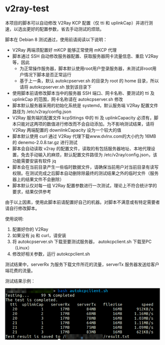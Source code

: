# v2ray-test
本项目的脚本可以自动修改 V2Ray KCP 配置（仅 tti 和 uplinkCap）并进行测速，以选出更好的配置参数，省去手动测试的烦琐。

脚本在 Debian 8 测试通过，使用前请阅读以下说明：
- V2Ray 两端须配置好 mKCP 能够正常使用 mKCP 代理
- 脚本通过 SSH 自动修改服务器配置、获取服务器网卡流量信息、重启 V2Ray 等，因此
  - 为正常操作服务器，脚本默认使用root用户登录服务器，未测试非root用户情况下脚本是否正常运行
  - 基于上一条，默认 autokcpserver.sh 的目录为 root 的 home 目录，所以请将 autokcpserver.sh 放到该目录下
- 使用脚本前请修改脚本当中的服务器 SSH 端口、网卡名称、要测试的 tti 及 uplinkCap 的范围，网卡名称请在 autokcpserver.sh 修改
- 脚本默认服务器采用的初始化系统是 systemd，默认服务端 V2Ray 配置文件路径为 /etc/v2ray/config.json
- V2Ray 服务端的配置文件 kcpSttings 中的 tti 及 uplinkCapacity 必须有，脚本只能对这两项的数值进行修改而不会自动添加。为不影响测试结果，请将 V2Ray 两端配置的 downlinkCapacity 设为一个较大的值
- 脚本默认使用 curl 通过 V2Ray 代理下载www.dvlnx.com的大小约为 16MB 的 denemo-2.0.8.tar.gz 进行测试
- 脚本会自动读取 v2ray 的配置文件，读取的有包括服务器地址、本地代理设置，免去手动输入的麻烦，默认配置文件路径为 /etc/v2ray/config.json，该功能需要安装有软件 jq 
- 脚本会在当前目录产生一些临时数据文件，请确保当前用户对当前目录有读写权限。在测试完成之后脚本自动删除除最终的测试结果之外的临时文件（服务器上的结果文件不会删除）
- 脚本默认仅对每一组 V2Ray 配置参数进行一次测试，理论上不符合统计学的要求，结果仅供参考


由于以上因素，使用此脚本前请配置好自己的机器。对脚本不满意或有特定需要者请自行修改脚本。

使用说明:

1. 配置好你的 V2Ray
2. 如果没有 jq 和 curl，请安装
3. 将 autokcpserver.sh 下载至要测试服务器， autokcpclient.sh 下载至PC（Linux）
4. 修改好相关参数，运行 autokcpclient.sh


测试结果中，serverRx 为服务下载文件所花的流量，serverTx 服务器发送给客户端花费的流量。

测试结果示例：

![example](example1.png)


